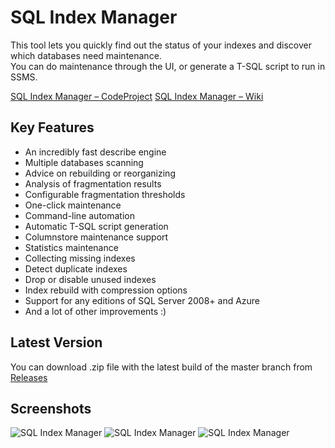 ﻿# SQL Index Manager

This tool lets you quickly find out the status of your indexes and discover which databases need maintenance.   
You can do maintenance through the UI, or generate a T-SQL script to run in SSMS.

[SQL Index Manager – CodeProject](https://www.codeproject.com/Articles/5162340/SQL-Index-Manager-Free-GUI-Tool-for-Index-Maintena)
[SQL Index Manager – Wiki](https://github.com/sergiisyrovatchenko/SQLIndexManager/wiki)

## Key Features

* An incredibly fast describe engine
* Multiple databases scanning
* Advice on rebuilding or reorganizing
* Analysis of fragmentation results
* Configurable fragmentation thresholds
* One-click maintenance
* Command-line automation
* Automatic T-SQL script generation
* Columnstore maintenance support
* Statistics maintenance
* Collecting missing indexes
* Detect duplicate indexes
* Drop or disable unused indexes
* Index rebuild with compression options
* Support for any editions of SQL Server 2008+ and Azure
* And a lot of other improvements :)

## Latest Version

You can download .zip file with the latest build of the master branch from [Releases](https://github.com/sergeysyrovatchenko/SQLIndexManager/releases)

## Screenshots

![SQL Index Manager](https://habrastorage.org/webt/kp/51/5j/kp515jeoogbtnlvrtsmtjbhnr20.png)
![SQL Index Manager](https://habrastorage.org/webt/4r/3b/3y/4r3b3ygwapb7isvmir6vaeimuhw.png)
![SQL Index Manager](https://habrastorage.org/webt/cg/-q/ya/cg-qyao9faekhlogcddlur3qp_a.png)
